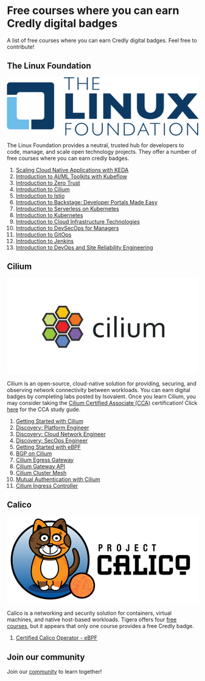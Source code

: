 # Free courses where you can earn Credly digital badges

A list of free courses where you can earn Credly digital badges. Feel free to contribute!

## The Linux Foundation

![Alt text](images/Linux_Foundation_logo.png?raw=true "The Linux Foundation Logo")

The Linux Foundation provides a neutral, trusted hub for developers to code, manage, and scale open technology projects. They offer a number of free courses where you can earn credly badges. 

1. [Scaling Cloud Native Applications with KEDA](https://training.linuxfoundation.org/express-learning/scaling-cloud-native-applications-with-keda-lfel1014/)
2. [Introduction to AI/ML Toolkits with Kubeflow](https://training.linuxfoundation.org/training/introduction-to-ai-ml-toolkits-with-kubeflow-lfs147/)
3. [Introduction to Zero Trust](https://training.linuxfoundation.org/training/introduction-to-zero-trust-lfs183/)
4. [Introduction to Cilium](https://training.linuxfoundation.org/training/introduction-to-cilium-lfs146/)
5. [Introduction to Istio](https://training.linuxfoundation.org/training/introduction-to-istio-lfs144/)
6. [Introduction to Backstage: Developer Portals Made Easy](https://training.linuxfoundation.org/training/introduction-to-backstage-developer-portals-made-easy-lfs142/)
7. [Introduction to Serverless on Kubernetes](https://training.linuxfoundation.org/training/introduction-to-serverless-on-kubernetes-lfs157/)
8. [Introduction to Kubernetes](https://training.linuxfoundation.org/training/introduction-to-kubernetes/)
9. [Introduction to Cloud Infrastructure Technologies](https://training.linuxfoundation.org/training/introduction-to-cloud-infrastructure-technologies/)
10. [Introduction to DevSecOps for Managers](https://training.linuxfoundation.org/training/introduction-to-devsecops-for-managers-lfs180/)
11. [Introduction to GitOps](https://training.linuxfoundation.org/training/introduction-to-gitops-lfs169/)
12. [Introduction to Jenkins](https://training.linuxfoundation.org/training/introduction-to-jenkins-lfs167/)
13. [Introduction to DevOps and Site Reliability Engineering](https://training.linuxfoundation.org/training/introduction-to-devops-and-site-reliability-engineering-lfs162/)


## Cilium 
![Alt text](images/cilium-logo-920x460-sue-v1.png?raw=true "Cilium Logo")

Cilium is an open-source, cloud-native solution for providing, securing, and observing network connectivity between workloads. You can earn digital badges by completing labs posted by Isovalent. Once you learn Cilium, you may consider taking the [Cilium Certified Associate (CCA)](https://cca.kubeflex.io) certification! Click [here](https://medium.com/@nvsajeeva/how-to-pass-cca-cilium-certified-associate-exam-5a1b4f6ca63b) for the CCA study gude. 

1. [Getting Started with Cilium](https://isovalent.com/labs/cilium-getting-started/)
2. [Discovery: Platform Engineer](https://isovalent.com/labs/discovery-platform-engineer/)
3. [Discovery: Cloud Network Engineer](https://isovalent.com/labs/discovery-cloud-network-engineer/)
4. [Discovery: SecOps Engineer](https://isovalent.com/labs/discovery-secops-engineer/)
5. [Getting Started with eBPF](https://isovalent.com/labs/ebpf-getting-started/)
6. [BGP on Cilium](https://isovalent.com/labs/cilium-bgp/)
7. [Cilium Egress Gateway](https://isovalent.com/labs/cilium-egress-gateway/)
8. [Cilium Gateway API](https://isovalent.com/labs/cilium-gateway-api/)
9. [Cilium Cluster Mesh](https://isovalent.com/labs/cilium-cluster-mesh/)
10. [Mutual Authentication with Cilium](https://isovalent.com/labs/cilium-mutual-authentication/)
11. [Cilium Ingress Controller](https://isovalent.com/labs/cilium-ingress-controller/)

## Calico
![Alt text](images/calico.png?raw=true "Calico Logo")

Calico is a networking and security solution for containers, virtual machines, and native host-based workloads. Tigera offers four [free courses](https://www.tigera.io/lp/calico-certification/), but it appears that only one course provides a free Credly badge.

1. [Certified Calico Operator - eBPF](https://academy.tigera.io/course/certified-calico-operator-ebpf/)


## Join our community

Join our [community](https://www.linkedin.com/groups/13092099/) to learn together!
